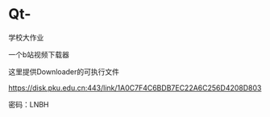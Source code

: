 # Qt-
学校大作业

一个b站视频下载器

这里提供Downloader的可执行文件

https://disk.pku.edu.cn:443/link/1A0C7F4C6BDB7EC22A6C256D4208D803

密码：LNBH
